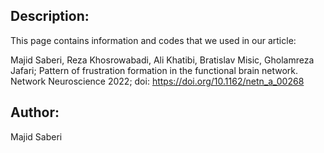 ## Description:
This page contains information and codes that we used in our article:

Majid Saberi, Reza Khosrowabadi, Ali Khatibi, Bratislav Misic, Gholamreza Jafari; Pattern of frustration formation in the functional brain network. Network Neuroscience 2022; doi: https://doi.org/10.1162/netn_a_00268

## Author:
Majid Saberi
